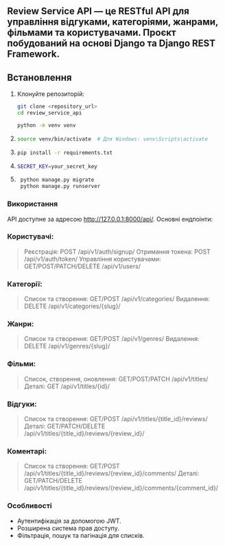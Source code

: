 ## Review Service API — це RESTful API для управління відгуками, категоріями, жанрами, фільмами та користувачами. Проєкт побудований на основі Django та Django REST Framework.

## Встановлення

1. Клонуйте репозиторій:
   ```bash
   git clone <repository_url>
   cd review_service_api

   python -m venv venv
   
   
2.
    ```bash
    source venv/bin/activate  # Для Windows: venv\Scripts\activate
3. ```bash
   pip install -r requirements.txt
4. ```bash
   SECRET_KEY=your_secret_key
5. ```bash
    python manage.py migrate
    python manage.py runserver
### Використання
API доступне за адресою http://127.0.0.1:8000/api/. Основні ендпоінти:

### Користувачі:

> Реєстрація: POST /api/v1/auth/signup/
> Отримання токена: POST /api/v1/auth/token/
> Управління користувачами: GET/POST/PATCH/DELETE /api/v1/users/

### Категорії:

> Список та створення: GET/POST /api/v1/categories/
Видалення: DELETE /api/v1/categories/{slug}/
### Жанри:

> Список та створення: GET/POST /api/v1/genres/
Видалення: DELETE /api/v1/genres/{slug}/
### Фільми:

>Список, створення, оновлення: GET/POST/PATCH /api/v1/titles/
Деталі: GET /api/v1/titles/{id}/
### Відгуки:

>Список та створення: GET/POST /api/v1/titles/{title_id}/reviews/
Деталі: GET/PATCH/DELETE /api/v1/titles/{title_id}/reviews/{review_id}/
### Коментарі:

>Список та створення: GET/POST /api/v1/titles/{title_id}/reviews/{review_id}/comments/
Деталі: GET/PATCH/DELETE /api/v1/titles/{title_id}/reviews/{review_id}/comments/{comment_id}/

### Особливості
- Аутентифікація за допомогою JWT.
- Розширена система прав доступу.
- Фільтрація, пошук та пагінація для списків.